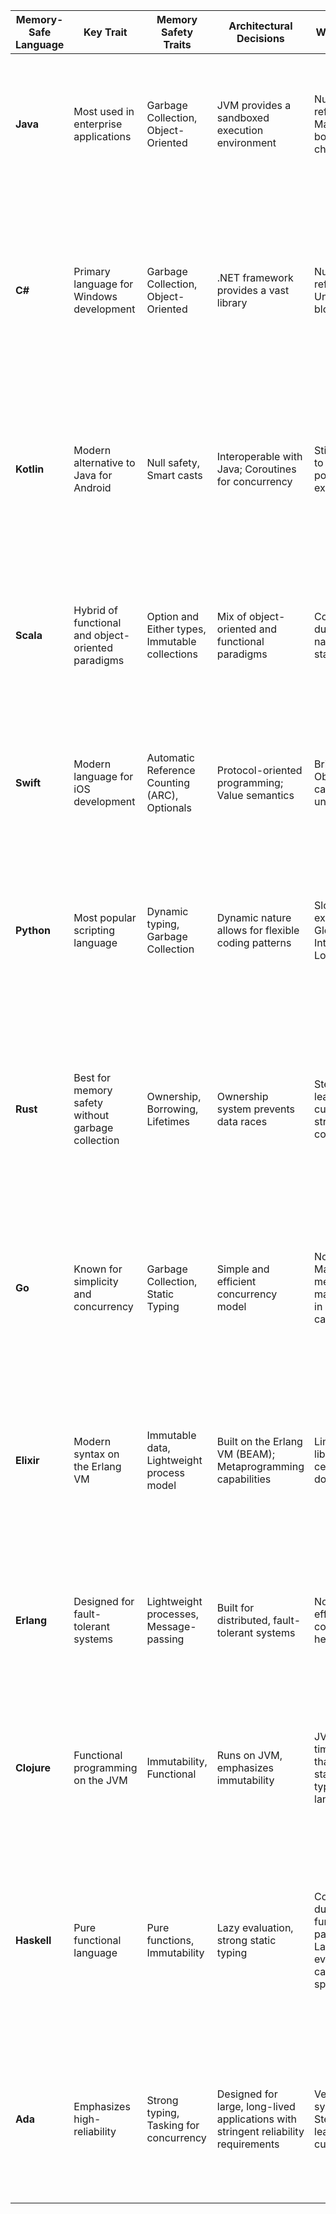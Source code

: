 | Memory-Safe Language | Key Trait                                      | Memory Safety Traits               | Architectural Decisions                                  | Weaknesses                                     | Tips & Tricks                                                                 | Resources                                                                                               | Additional Info                                 | Commonly Converted From | Reason for Conversion                                                                                                                                                       |
|----------------------|------------------------------------------------|------------------------------------|----------------------------------------------------------|------------------------------------------------|------------------------------------------------------------------------------|---------------------------------------------------------------------------------------------------------|-------------------------------------------------|-------------------------|-------------------------------------------------------------------------------------------------------------------------------------------------------------------|
| **Java**             | Most used in enterprise applications           | Garbage Collection, Object-Oriented| JVM provides a sandboxed execution environment           | Null references; Manual array bounds checking  | Use `Optional` to avoid nulls; Favor immutability                             | [Java Tutorials](https://docs.oracle.com/javase/tutorial/), [Effective Java](https://www.oreilly.com/library/view/effective-java/9780134686097/) | Modern versions have enhanced security features | C, C++, COBOL          | Java offers a platform-independent JVM, making it a popular choice for enterprise applications transitioning from legacy systems.                                    |
| **C#**               | Primary language for Windows development       | Garbage Collection, Object-Oriented| .NET framework provides a vast library                    | Null references; Unsafe code blocks             | Use `using` for resource management; Favor LINQ for data manipulation         | [.NET Docs](https://docs.microsoft.com/en-us/dotnet/csharp/), [C# Station](https://csharp-station.com/) | Modern versions support nullable reference types| Visual Basic, C++      | .NET framework provides a vast library and modern features, making it a natural choice for Windows-based applications transitioning from older languages.           |
| **Kotlin**           | Modern alternative to Java for Android         | Null safety, Smart casts           | Interoperable with Java; Coroutines for concurrency       | Still possible to have null pointer exceptions | Use `let`, `apply`, and other scope functions; Understand `val` vs `var`      | [Kotlin Docs](https://kotlinlang.org/docs/home.html), [Kotlin for Java Developers](https://www.coursera.org/learn/kotlin-for-java-developers)                     | Officially supported by Android                 | Java                   | Kotlin is fully interoperable with Java but offers more concise syntax and modern features, making it a popular choice for Android development.                      |
| **Scala**            | Hybrid of functional and object-oriented paradigms | Option and Either types, Immutable collections | Mix of object-oriented and functional paradigms           | Complexity due to hybrid nature; JVM startup time | Use pattern matching extensively; Favor immutability                          | [Scala Docs](https://docs.scala-lang.org/), [Scala Exercises](https://www.scala-exercises.org/)         | Runs on the JVM                                 | Java                   | Scala offers both object-oriented and functional paradigms, making it appealing for Java applications looking to adopt functional programming.                      |
| **Swift**            | Modern language for iOS development            | Automatic Reference Counting (ARC), Optionals | Protocol-oriented programming; Value semantics            | Bridging to Objective-C can introduce unsafety | Use optionals (`?`) to handle potential nil values; Favor value types over reference types | [Swift Docs](https://docs.swift.org/swift-book/), [Hacking with Swift](https://www.hackingwithswift.com/) | Interoperable with Objective-C                  | Objective-C            | Swift offers a more modern and safer syntax than Objective-C, making it the primary choice for iOS development.                                                     |
| **Python**           | Most popular scripting language                | Dynamic typing, Garbage Collection | Dynamic nature allows for flexible coding patterns        | Slower execution; Global Interpreter Lock (GIL)| Use `with` for resource management; Avoid using mutable default arguments     | [Python Docs](https://docs.python.org/3/), [Python Patterns](https://refactoring.guru/design-patterns/python)                                                    | GIL can be a bottleneck for multi-threaded applications | Perl, PHP             | Python's simplicity and vast libraries make it a popular choice for web and scripting tasks transitioning from older scripting languages.                           |
| **Rust**             | Best for memory safety without garbage collection | Ownership, Borrowing, Lifetimes    | Ownership system prevents data races                      | Steeper learning curve due to strict compiler  | Use the borrow checker to your advantage; Understand `String` vs `&str`       | [Rust Book](https://doc.rust-lang.org/book/), [Rust by Example](https://doc.rust-lang.org/rust-by-example/)                                                     | Safe concurrency without a garbage collector    | C, C++                 | Rust's memory safety features without a garbage collector make it appealing for systems programming tasks that require performance and safety.                      |
| **Go**               | Known for simplicity and concurrency           | Garbage Collection, Static Typing  | Simple and efficient concurrency model                    | No generics; Manual memory management in some cases | Use goroutines and channels for concurrency; Understand zero values          | [Go Tour](https://tour.golang.org/welcome/1), [Effective Go](https://golang.org/doc/effective_go)       | Emphasizes simplicity and efficiency            | C, C++                 | Go's simplicity and built-in concurrency make it a choice for backend services transitioning from C/C++ while wanting to maintain performance.                     |
| **Elixir**           | Modern syntax on the Erlang VM                 | Immutable data, Lightweight process model | Built on the Erlang VM (BEAM); Metaprogramming capabilities | Limited libraries for certain domains         | Use `mix` for project management; Understand the importance of processes and messages | [Elixir School](https://elixirschool.com/en/), [Elixir Docs](https://hexdocs.pm/elixir/Kernel.html)    | Phoenix framework for web development           | Ruby, Erlang           | Elixir offers a modern syntax on the Erlang VM, making it appealing for scalable, fault-tolerant systems, especially those transitioning from Ruby on Rails.        |
| **Erlang**           | Designed for fault-tolerant systems            | Lightweight processes, Message-passing | Built for distributed, fault-tolerant systems             | Not as efficient for computation-heavy tasks  | Understand the actor model; Use pattern matching in function heads           | [Erlang Docs](https://erlang.org/doc/), [Learn You Some Erlang](https://learnyousomeerlang.com/)        | OTP framework provides design principles for building applications | Prolog, older telecom languages | Erlang's design for fault-tolerant and distributed systems makes it a choice for telecom and messaging systems.                                                  |
| **Clojure**          | Functional programming on the JVM              | Immutability, Functional          | Runs on JVM, emphasizes immutability                      | JVM startup time; Slower than statically-typed languages | Use transducers for efficient data transformation; Understand persistent data structures | [Clojure for the Brave and True](https://www.braveclojure.com/), [Clojure Docs](https://clojure.org/guides/getting_started) | Emphasizes concurrency without locks            | Java                   | Clojure offers functional programming on the JVM, making it a choice for Java applications looking to adopt functional paradigms.                                   |
| **Haskell**          | Pure functional language                       | Pure functions, Immutability       | Lazy evaluation, strong static typing                     | Complexity due to pure functional paradigm; Lazy evaluation can introduce space leaks | Use strictness annotations to control evaluation; Embrace monadic design patterns | [Learn You a Haskell](http://learnyouahaskell.com/), [Real World Haskell](http://book.realworldhaskell.org/) | Popular in academic and theoretical computing | Imperative and object-oriented languages (e.g., Java, C++) | Chosen for its strong emphasis on pure functional programming, leading to more predictable and maintainable code in complex algorithmic development. |
| **Ada**              | Emphasizes high-reliability                    | Strong typing, Tasking for concurrency | Designed for large, long-lived applications with stringent reliability requirements | Verbose syntax; Steeper learning curve                   | Use the package and tasking model effectively; Employ the SPARK subset for high-assurance systems | [AdaCore University](https://learn.adacore.com/courses/intro-to-ada/index.html), [Ada Programming Wikibook](https://en.wikibooks.org/wiki/Ada_Programming) | Widely used in aerospace and defense industries | Lower-level languages (e.g., Assembly, C) | Preferred for its emphasis on safety and reliability in safety-critical applications, such as aerospace and defense, where failure is not an option. |
